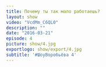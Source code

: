 ```yaml
---
title: Почему ты так мало работаешь?
layout: show
video: "VcdMm_C6QL0"
description: ""
date: "2016-03-21"
episode: 4
picture: show/4.jpg
exportlogo: show/export/4.jpg
subtitle: '#ШоуВоробьёва 4'
---
```

